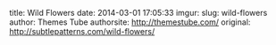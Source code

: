 title: Wild Flowers
date: 2014-03-01 17:05:33
imgur: 
slug: wild-flowers
author: Themes Tube
authorsite: http://themestube.com/
original: http://subtlepatterns.com/wild-flowers/
